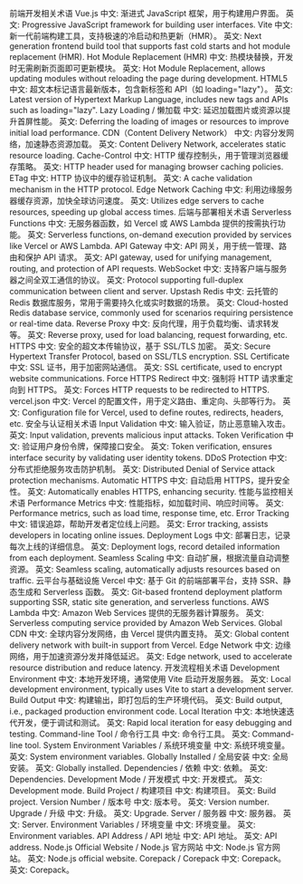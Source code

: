 前端开发相关术语
Vue.js
中文: 渐进式 JavaScript 框架，用于构建用户界面。
英文: Progressive JavaScript framework for building user interfaces.
Vite
中文: 新一代前端构建工具，支持极速的冷启动和热更新（HMR）。
英文: Next generation frontend build tool that supports fast cold starts and hot module replacement (HMR).
Hot Module Replacement (HMR)
中文: 热模块替换，开发时无需刷新页面即可更新模块。
英文: Hot Module Replacement, allows updating modules without reloading the page during development.
HTML5
中文: 超文本标记语言最新版本，包含新标签和 API（如 loading="lazy"）。
英文: Latest version of Hypertext Markup Language, includes new tags and APIs such as loading="lazy".
Lazy Loading / 懒加载
中文: 延迟加载图片或资源以提升首屏性能。
英文: Deferring the loading of images or resources to improve initial load performance.
CDN（Content Delivery Network）
中文: 内容分发网络，加速静态资源加载。
英文: Content Delivery Network, accelerates static resource loading.
Cache-Control
中文: HTTP 缓存控制头，用于管理浏览器缓存策略。
英文: HTTP header used for managing browser caching policies.
ETag
中文: HTTP 协议中的缓存验证机制。
英文: A cache validation mechanism in the HTTP protocol.
Edge Network Caching
中文: 利用边缘服务器缓存资源，加快全球访问速度。
英文: Utilizes edge servers to cache resources, speeding up global access times.
后端与部署相关术语
Serverless Functions
中文: 无服务器函数，如 Vercel 或 AWS Lambda 提供的按需执行功能。
英文: Serverless functions, on-demand execution provided by services like Vercel or AWS Lambda.
API Gateway
中文: API 网关，用于统一管理、路由和保护 API 请求。
英文: API gateway, used for unifying management, routing, and protection of API requests.
WebSocket
中文: 支持客户端与服务器之间全双工通信的协议。
英文: Protocol supporting full-duplex communication between client and server.
Upstash Redis
中文: 云托管的 Redis 数据库服务，常用于需要持久化或实时数据的场景。
英文: Cloud-hosted Redis database service, commonly used for scenarios requiring persistence or real-time data.
Reverse Proxy
中文: 反向代理，用于负载均衡、请求转发等。
英文: Reverse proxy, used for load balancing, request forwarding, etc.
HTTPS
中文: 安全的超文本传输协议，基于 SSL/TLS 加密。
英文: Secure Hypertext Transfer Protocol, based on SSL/TLS encryption.
SSL Certificate
中文: SSL 证书，用于加密网站通信。
英文: SSL certificate, used to encrypt website communications.
Force HTTPS Redirect
中文: 强制将 HTTP 请求重定向到 HTTPS。
英文: Forces HTTP requests to be redirected to HTTPS.
vercel.json
中文: Vercel 的配置文件，用于定义路由、重定向、头部等行为。
英文: Configuration file for Vercel, used to define routes, redirects, headers, etc.
安全与认证相关术语
Input Validation
中文: 输入验证，防止恶意输入攻击。
英文: Input validation, prevents malicious input attacks.
Token Verification
中文: 验证用户身份令牌，保障接口安全。
英文: Token verification, ensures interface security by validating user identity tokens.
DDoS Protection
中文: 分布式拒绝服务攻击防护机制。
英文: Distributed Denial of Service attack protection mechanisms.
Automatic HTTPS
中文: 自动启用 HTTPS，提升安全性。
英文: Automatically enables HTTPS, enhancing security.
性能与监控相关术语
Performance Metrics
中文: 性能指标，如加载时间、响应时间等。
英文: Performance metrics, such as load time, response time, etc.
Error Tracking
中文: 错误追踪，帮助开发者定位线上问题。
英文: Error tracking, assists developers in locating online issues.
Deployment Logs
中文: 部署日志，记录每次上线的详细信息。
英文: Deployment logs, record detailed information from each deployment.
Seamless Scaling
中文: 自动扩展，根据流量自动调整资源。
英文: Seamless scaling, automatically adjusts resources based on traffic.
云平台与基础设施
Vercel
中文: 基于 Git 的前端部署平台，支持 SSR、静态生成和 Serverless 函数。
英文: Git-based frontend deployment platform supporting SSR, static site generation, and serverless functions.
AWS Lambda
中文: Amazon Web Services 提供的无服务器计算服务。
英文: Serverless computing service provided by Amazon Web Services.
Global CDN
中文: 全球内容分发网络，由 Vercel 提供内置支持。
英文: Global content delivery network with built-in support from Vercel.
Edge Network
中文: 边缘网络，用于加速资源分发并降低延迟。
英文: Edge network, used to accelerate resource distribution and reduce latency.
开发流程相关术语
Development Environment
中文: 本地开发环境，通常使用 Vite 启动开发服务器。
英文: Local development environment, typically uses Vite to start a development server.
Build Output
中文: 构建输出，即打包后的生产环境代码。
英文: Build output, i.e., packaged production environment code.
Local Iteration
中文: 本地快速迭代开发，便于调试和测试。
英文: Rapid local iteration for easy debugging and testing.
Command-line Tool / 命令行工具
中文: 命令行工具。
英文: Command-line tool.
System Environment Variables / 系统环境变量
中文: 系统环境变量。
英文: System environment variables.
Globally Installed / 全局安装
中文: 全局安装。
英文: Globally installed.
Dependencies / 依赖
中文: 依赖。
英文: Dependencies.
Development Mode / 开发模式
中文: 开发模式。
英文: Development mode.
Build Project / 构建项目
中文: 构建项目。
英文: Build project.
Version Number / 版本号
中文: 版本号。
英文: Version number.
Upgrade / 升级
中文: 升级。
英文: Upgrade.
Server / 服务器
中文: 服务器。
英文: Server.
Environment Variables / 环境变量
中文: 环境变量。
英文: Environment variables.
API Address / API 地址
中文: API 地址。
英文: API address.
Node.js Official Website / Node.js 官方网站
中文: Node.js 官方网站。
英文: Node.js official website.
Corepack / Corepack
中文: Corepack。
英文: Corepack。